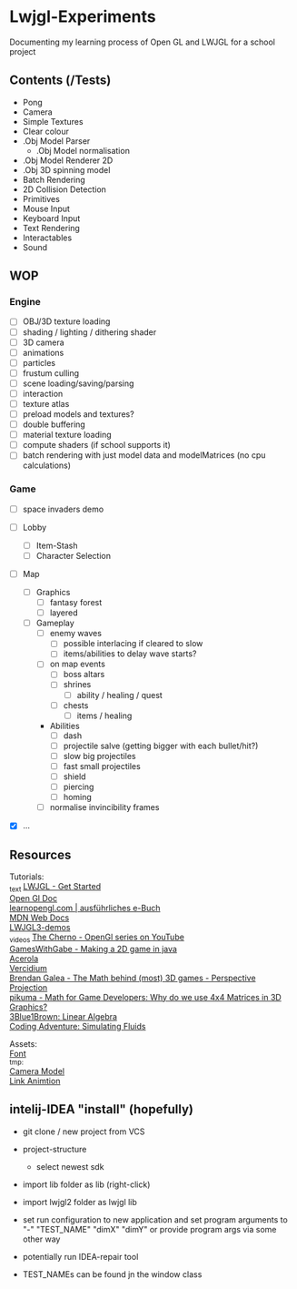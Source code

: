 # Lwjgl-Experiments

Documenting my learning process of Open GL and LWJGL for a school project

## Contents (/Tests)
- Pong
- Camera
- Simple Textures
- Clear colour
- .Obj Model Parser 
  - .Obj Model normalisation
- .Obj Model Renderer 2D
- .Obj 3D spinning model
- Batch Rendering
- 2D Collision Detection
- Primitives
- Mouse Input
- Keyboard Input
- Text Rendering
- Interactables
- Sound

## WOP
### Engine
- [ ] OBJ/3D texture loading
- [ ] shading / lighting / dithering shader
- [ ] 3D camera
- [ ] animations
- [ ] particles
- [ ] frustum culling
- [ ] scene loading/saving/parsing
- [ ] interaction
- [ ] texture atlas
- [ ] preload models and textures?
- [ ] double buffering
- [ ] material texture loading
- [ ] compute shaders (if school supports it)
- [ ] batch rendering with just model data and modelMatrices (no cpu calculations)
### Game
- [ ] space invaders demo

- [ ] Lobby
  - [ ] Item-Stash
  - [ ] Character Selection
- [ ] Map
  - [ ] Graphics
    - [ ] fantasy forest
    - [ ] layered
  - [ ] Gameplay
    - [ ] enemy waves
      - [ ] possible interlacing if cleared to slow
      - [ ] items/abilities to delay wave starts?
    - [ ] on map events
      - [ ] boss altars
      - [ ] shrines
        - [ ] ability / healing / quest
      - [ ] chests
        - [ ] items / healing 
    - Abilities
      - [ ] dash
      - [ ] projectile salve (getting bigger with each bullet/hit?)
      - [ ] slow big projectiles
      - [ ] fast small projectiles
      - [ ] shield
      - [ ] piercing
      - [ ] homing
    - [ ] normalise invincibility frames
- [x] …

## Resources
Tutorials: <br>
<sub> text </sub>
[LWJGL - Get Started](https://www.lwjgl.org/guide) <br>
[Open Gl Doc](https://docs.gl) <br>
[learnopengl.com | ausführliches e-Buch](https://learnopengl.com/) <br>
[MDN Web Docs](https://developer.mozilla.org/en-US/docs/Games/Techniques/2D_collision_detection) <br>
[LWJGL3-demos](https://github.com/LWJGL/lwjgl3-demos) <br>
<sub> videos </sub>
[The Cherno - OpenGl series on YouTube](https://www.youtube.com/watch?v=W3gAzLwfIP0&list=PLlrATfBNZ98foTJPJ_Ev03o2oq3-GGOS2) <br>
[GamesWithGabe - Making a 2D game in java](https://www.youtube.com/watch?v=VyKE7vz65rY&list=PLtrSb4XxIVbp8AKuEAlwNXDxr99e3woGE) <br>
[Acerola](https://www.youtube.com/@Acerola_t) <br>
[Vercidium](https://www.youtube.com/@Vercidium) <br>
[Brendan Galea - The Math behind (most) 3D games - Perspective Projection](https://www.youtube.com/watch?v=Do_vEjd6gF0) <br>
[pikuma - Math for Game Developers: Why do we use 4x4 Matrices in 3D Graphics?](https://www.youtube.com/watch?v=Do_vEjd6gF0) <br>
[3Blue1Brown: Linear Algebra](https://www.youtube.com/playlist?list=PL0-GT3co4r2y2YErbmuJw2L5tW4Ew2O5B) <br>
[Coding Adventure: Simulating Fluids](https://www.youtube.com/watch?v=rSKMYc1CQHE) <br>


Assets: <br>
[Font](https://opengameart.org/content/ascii-bitmap-font-oldschool#comment-105057) <br>
<sub>tmp:</sub> <br>
[Camera Model](https://rigmodels.com/model.php?view=Camera-3d-model__7WSLWPG7ZGVUXV18PUHLN2G4N) <br>
[Link Animtion](https://forum.unity.com/attachments/linkedit-png.80767/)

## intelij-IDEA "install" (hopefully)
- git clone / new project from VCS
- project-structure
     - select newest sdk
- import lib folder as lib (right-click)
- import lwjgl2 folder as lwjgl lib
- set run configuration to new application and set program arguments to "-" "TEST_NAME" "dimX" "dimY" or provide program args via some other way
- potentially run IDEA-repair tool

- TEST_NAMEs can be found jn the window class
